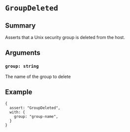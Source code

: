 # `GroupDeleted`

## Summary

Asserts that a Unix security group is deleted from the host.

## Arguments

### `group: string`

The name of the group to delete

## Example

```json5
{
  assert: "GroupDeleted",
  with: {
    group: "group-name",
  }
}
```
